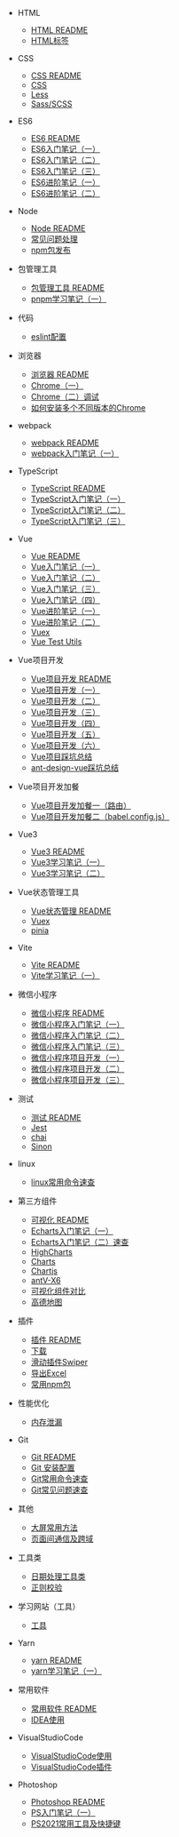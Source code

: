 
- HTML
    - [HTML README](guide/HTML+CSS/README.md)
    - [HTML标签](guide/HTML+CSS/HTML标签.md)

- CSS
    - [CSS README](guide/CSS/README.md)
    - [CSS](guide/CSS/CSS.md)
    - [Less](guide/CSS/Less.md)
    - [Sass/SCSS](guide/CSS/Sass(SCSS).md)

- ES6
    - [ES6 README](guide/ES6/README.md)
	- [ES6入门笔记（一）](guide/ES6/ES6入门笔记（一）.md)
	- [ES6入门笔记（二）](guide/ES6/ES6入门笔记（二）.md)
	- [ES6入门笔记（三）](guide/ES6/ES6入门笔记（三）.md)
	- [ES6进阶笔记（一）](guide/ES6/ES6进阶笔记（一）.md)
    - [ES6进阶笔记（二）](guide/ES6/ES6进阶笔记（二）.md)

- Node
    - [Node README](guide/Node/README.md)
    - [常见问题处理](guide/Node/常见问题处理.md)
    - [npm包发布](guide/Node/npm包发布.md)

- 包管理工具
    - [包管理工具 README](guide/包管理工具/README.md)
    - [pnpm学习笔记（一）](guide/包管理工具/pnpm学习笔记（一）.md)

- 代码
    - [eslint配置](guide/代码/eslint.md)

- 浏览器
    - [浏览器 README](guide/浏览器/README.md)
    - [Chrome（一）](guide/浏览器/Chrome（一）.md)
    - [Chrome（二）调试](guide/浏览器/Chrome（二）调试.md)
    - [如何安装多个不同版本的Chrome](guide/浏览器/如何安装多个不同版本的Chrome.md)

- webpack
    - [webpack README](guide/webpack/README.md)
    - [webpack入门笔记（一）](guide/webpack/webpack入门笔记（一）.md)

- TypeScript
    - [TypeScript README](guide/TypeScript/README.md)
    - [TypeScript入门笔记（一）](guide/TypeScript/TypeScript入门笔记（一）.md)
    - [TypeScript入门笔记（二）](guide/TypeScript/TypeScript入门笔记（二）.md)
    - [TypeScript入门笔记（三）](guide/TypeScript/TypeScript入门笔记（三）.md)

- Vue
    - [Vue README](guide/Vue/README.md)
    - [Vue入门笔记（一）](guide/Vue/Vue入门笔记（一）.md)
    - [Vue入门笔记（二）](guide/Vue/Vue入门笔记（二）.md)
    - [Vue入门笔记（三）](guide/Vue/Vue入门笔记（三）.md)
    - [Vue入门笔记（四）](guide/Vue/Vue入门笔记（四）.md)
    - [Vue进阶笔记（一）](guide/Vue/Vue进阶笔记（一）.md)
    - [Vue进阶笔记（二）](guide/Vue/Vue进阶笔记（二）.md)
    - [Vuex](guide/Vue/Vuex.md)
    - [Vue Test Utils](guide/Vue/Vue-Test-Utils.md)

- Vue项目开发
    - [Vue项目开发 README](guide/Vue项目开发/README.md)
    - [Vue项目开发（一）](guide/Vue项目开发/Vue项目开发（一）.md)
    - [Vue项目开发（二）](guide/Vue项目开发/Vue项目开发（二）.md)
    - [Vue项目开发（三）](guide/Vue项目开发/Vue项目开发（三）.md)
    - [Vue项目开发（四）](guide/Vue项目开发/Vue项目开发（四）.md)
    - [Vue项目开发（五）](guide/Vue项目开发/Vue项目开发（五）.md)
    - [Vue项目开发（六）](guide/Vue项目开发/Vue项目开发（六）.md)
    - [Vue项目踩坑总结](guide/Vue项目开发/Vue项目踩坑总结.md)
    - [ant-design-vue踩坑总结](guide/Vue项目开发/ant-design-vue踩坑总结.md)

- Vue项目开发加餐
    - [Vue项目开发加餐一（路由）](guide/Vue项目开发/Vue项目开发加餐一（路由）.md)
    - [Vue项目开发加餐二（babel.config.js）](guide/Vue项目开发/Vue项目开发加餐二（babel.config.js）.md)

- Vue3
    - [Vue3 README](guide/Vue3/README.md)
    - [Vue3学习笔记（一）](guide/Vue3/Vue3学习笔记（一）.md)
    - [Vue3学习笔记（二）](guide/Vue3/Vue3学习笔记（二）.md)

- Vue状态管理工具
    - [Vue状态管理 README](guide/Vue状态管理工具/README.md)
    - [Vuex](guide/Vue状态管理工具/Vuex.md)
    - [pinia](guide/Vue状态管理工具/pinia.md)

- Vite
    - [Vite README](guide/Vite/README.md)
    - [Vite学习笔记（一）](guide/Vite/Vite学习笔记（一）.md)

- 微信小程序
    - [微信小程序 README](guide/微信小程序/README.md)
    - [微信小程序入门笔记（一）](guide/微信小程序/微信小程序入门笔记（一）.md)
    - [微信小程序入门笔记（二）](guide/微信小程序/微信小程序入门笔记（二）.md)
    - [微信小程序入门笔记（三）](guide/微信小程序/微信小程序入门笔记（三）.md)
    - [微信小程序项目开发（一）](guide/微信小程序/微信小程序项目开发（一）.md)
    - [微信小程序项目开发（二）](guide/微信小程序/微信小程序项目开发（二）.md)
    - [微信小程序项目开发（三）](guide/微信小程序/微信小程序项目开发（三）.md)

- 测试
    - [测试 README](guide/测试/README.md)
    - [Jest](guide/测试/Jest.md)
    - [chai](guide/测试/chai.md)
    - [Sinon](guide/测试/Sinon.md)

- linux
    - [linux常用命令速查](guide/linux/linux常用命令速查.md)

- 第三方组件
    - [可视化 README](guide/第三方组件/可视化/README.md)
    - [Echarts入门笔记（一）](guide/第三方组件/可视化/Echarts（一）.md)
    - [Echarts入门笔记（二）速查](guide/第三方组件/可视化/Echarts（二）.md)
    - [HighCharts](guide/第三方组件/可视化/HighCharts.md)
    - [Charts](guide/第三方组件/可视化/Charts.md)
    - [Chartjs](guide/第三方组件/可视化/Chartjs.md)
    - [antV-X6](guide/第三方组件/可视化/antV-X6.md)
    - [可视化组件对比](guide/第三方组件/可视化/可视化组件对比.md)
    - [高德地图](guide/第三方组件/地图/高德地图.md)

- 插件
    - [插件 README](guide/插件/README.md)
    - [下载](guide/插件/下载.md)
    - [滑动插件Swiper](guide/插件/滑动插件Swiper.md)
    - [导出Excel](guide/插件/导出Excel.md)
    - [常用npm包](guide/插件/常用npm包.md)

- 性能优化
    - [内存泄漏](guide/性能优化/内存泄漏.md)

- Git
    - [Git README](guide/Git/README.md)
    - [Git 安装配置](guide/Git/Git安装与配置.md)
    - [Git常用命令速查](guide/Git/Git常用命令速查.md)
    - [Git常见问题速查](guide/Git/Git常见问题速查.md)

- 其他
    - [大屏常用方法](guide/其他/大屏常用方法.md)
    - [页面间通信及跨域](guide/其他/页面间通信及跨域.md)

- 工具类
    - [日期处理工具类](guide/util/0.日期处理工具类.md)
    - [正则校验](guide/utils/正则校验.md)

- 学习网站（工具）
    - [工具](guide/学习网站（工具）/tool.md)

- Yarn
    - [yarn README](guide/yarn/README.md)
    - [yarn学习笔记（一）](guide/yarn/yarn学习笔记（一）.md)

- 常用软件
    - [常用软件 README](guide/常用软件/README.md)
    - [IDEA使用](guide/常用软件/IDEA使用.md)

- VisualStudioCode
    - [VisualStudioCode使用](guide/常用软件/VisualStudioCode使用.md)
    - [VisualStudioCode插件](guide/常用软件/VisualStudioCode插件.md)

- Photoshop
    - [Photoshop README](guide/Photoshop/README.md)
    - [PS入门笔记（一）](guide/Photoshop/PS入门笔记（一）.md)
    - [PS2021常用工具及快捷键](guide/Photoshop/PS2021常用工具及快捷键.md)
